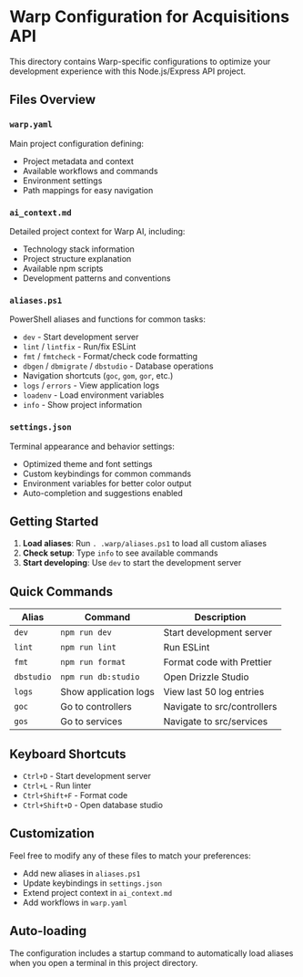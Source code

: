 # Warp Configuration for Acquisitions API

This directory contains Warp-specific configurations to optimize your development experience with this Node.js/Express API project.

## Files Overview

### `warp.yaml`
Main project configuration defining:
- Project metadata and context
- Available workflows and commands
- Environment settings
- Path mappings for easy navigation

### `ai_context.md`
Detailed project context for Warp AI, including:
- Technology stack information
- Project structure explanation
- Available npm scripts
- Development patterns and conventions

### `aliases.ps1`
PowerShell aliases and functions for common tasks:
- `dev` - Start development server
- `lint` / `lintfix` - Run/fix ESLint
- `fmt` / `fmtcheck` - Format/check code formatting
- `dbgen` / `dbmigrate` / `dbstudio` - Database operations
- Navigation shortcuts (`goc`, `gom`, `gor`, etc.)
- `logs` / `errors` - View application logs
- `loadenv` - Load environment variables
- `info` - Show project information

### `settings.json`
Terminal appearance and behavior settings:
- Optimized theme and font settings
- Custom keybindings for common commands
- Environment variables for better color output
- Auto-completion and suggestions enabled

## Getting Started

1. **Load aliases**: Run `. .warp/aliases.ps1` to load all custom aliases
2. **Check setup**: Type `info` to see available commands
3. **Start developing**: Use `dev` to start the development server

## Quick Commands

| Alias | Command | Description |
|-------|---------|-------------|
| `dev` | `npm run dev` | Start development server |
| `lint` | `npm run lint` | Run ESLint |
| `fmt` | `npm run format` | Format code with Prettier |
| `dbstudio` | `npm run db:studio` | Open Drizzle Studio |
| `logs` | Show application logs | View last 50 log entries |
| `goc` | Go to controllers | Navigate to src/controllers |
| `gos` | Go to services | Navigate to src/services |

## Keyboard Shortcuts

- `Ctrl+D` - Start development server
- `Ctrl+L` - Run linter
- `Ctrl+Shift+F` - Format code
- `Ctrl+Shift+D` - Open database studio

## Customization

Feel free to modify any of these files to match your preferences:
- Add new aliases in `aliases.ps1`
- Update keybindings in `settings.json`
- Extend project context in `ai_context.md`
- Add workflows in `warp.yaml`

## Auto-loading

The configuration includes a startup command to automatically load aliases when you open a terminal in this project directory.